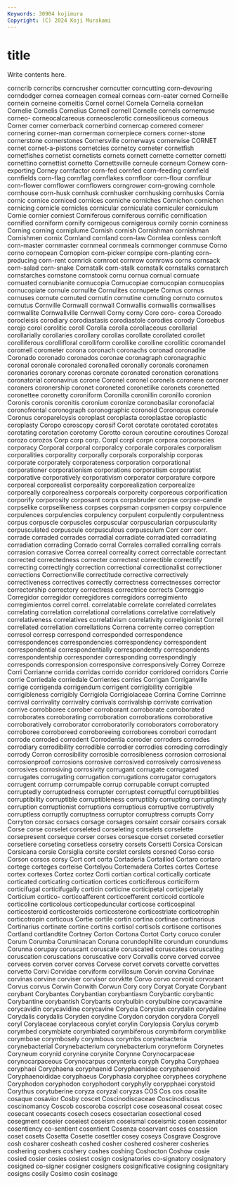 ```yaml
---
Keywords: 30904 kojimura
Copyright: (C) 2024 Koji Murakami
---
```


# title

Write contents here.



corncrib corncribs corncrusher corncutter corncutting corn-devouring corndodger cornea corneagen
corneal corneas corn-eater corned Corneille cornein corneine corneitis Cornel cornel
Cornela Cornelia cornelian Cornelie Cornelis Cornelius Cornell cornell Cornelle cornels
cornemuse corneo- corneocalcareous corneosclerotic corneosiliceous corneous Corner corner cornerback cornerbind
cornercap cornered cornerer cornering corner-man cornerman cornerpiece corners corner-stone cornerstone
cornerstones Cornersville cornerways cornerwise CORNET cornet cornet-a-pistons cornetcies cornetcy corneter
cornetfish cornetfishes cornetist cornetists cornets cornett cornette cornetter cornetti cornettino
cornettist cornetto Cornettsville corneule corneum Cornew corn-exporting Corney cornfactor corn-fed
cornfed corn-feeding cornfield cornfields corn-flag cornflag cornflakes cornfloor corn-flour cornflour
corn-flower cornflower cornflowers corngrower corn-growing cornhole cornhouse corn-husk cornhusk cornhusker
cornhusking cornhusks Cornia cornic cornice corniced cornices corniche corniches Cornichon
cornichon cornicing cornicle cornicles cornicular corniculate corniculer corniculum Cornie cornier
corniest Corniferous corniferous cornific cornification cornified corniform cornify cornigeous cornigerous
cornily cornin corniness Corning corning corniplume Cornish cornish Cornishman cornishman
Cornishmen cornix Cornland cornland corn-law Cornlea cornless cornloft corn-master cornmaster
cornmeal cornmeals cornmonger cornmuse Corno corno cornopean Cornopion corn-picker cornpipe
corn-planting corn-producing corn-rent cornrick cornroot cornrow cornrows corns cornsack corn-salad
corn-snake Cornstalk corn-stalk cornstalk cornstalks cornstarch cornstarches cornstone cornstook cornu
cornua cornual cornuate cornuated cornubianite cornucopia Cornucopiae cornucopian cornucopias cornucopiate
cornule cornulite Cornulites cornupete Cornus cornus cornuses cornute cornuted cornutin
cornutine cornuting cornuto cornutos cornutus Cornville Cornwall cornwall Cornwallis cornwallis
cornwallises cornwallite Cornwallville Cornwell Corny corny Coro coro- coroa Coroado
corocleisis corodiary corodiastasis corodiastole corodies corody Coroebus corojo corol corolitic
coroll Corolla corolla corollaceous corollarial corollarially corollaries corollary corollas corollate
corollated corollet corolliferous corollifloral corolliform corollike corolline corollitic coromandel coromell
corometer corona coronach coronachs coronad coronadite Coronado coronado coronados coronae
coronagraph coronagraphic coronal coronale coronaled coronalled coronally coronals coronamen coronaries
coronary coronas coronate coronated coronation coronations coronatorial coronavirus corone Coronel
coronel coronels coronene coroner coroners coronership coronet coroneted coronetlike coronets
coronetted coronettee coronetty coroniform Coronilla coronillin coronillo coronion Coronis coronis
coronitis coronium coronize coronobasilar coronofacial coronofrontal coronograph coronographic coronoid Coronopus
coronule Coronus coroparelcysis coroplast coroplasta coroplastae coroplastic coroplasty Coropo coroscopy
corosif Corot corotate corotated corotates corotating corotation corotomy Corotto coroun
coroutine coroutines Corozal corozo corozos Corp corp corp. Corpl corpl
corpn corpora corporacies corporacy Corporal corporal corporalcy corporale corporales corporalism
corporalities corporality corporally corporals corporalship corporas corporate corporately corporateness corporation
corporational corporationer corporationism corporations corporatism corporatist corporative corporatively corporativism corporator
corporature corpore corporeal corporealist corporeality corporealization corporealize corporeally corporealness corporeals
corporeity corporeous corporification corporify corporosity corposant corps corpsbruder corpse corpse-candle
corpselike corpselikeness corpses corpsman corpsmen corpsy corpulence corpulences corpulencies corpulency
corpulent corpulently corpulentness corpus corpuscle corpuscles corpuscular corpuscularian corpuscularity corpusculated
corpuscule corpusculous corpusculum Corr corr corr. corrade corraded corrades corradial
corradiate corradiated corradiating corradiation corrading Corrado corral Corrales corralled corralling
corrals corrasion corrasive Correa correal correality correct correctable correctant corrected
correctedness correcter correctest correctible correctify correcting correctingly correction correctional correctionalist
correctioner corrections Correctionville correctitude corrective correctively correctiveness correctives correctly correctness
correctnesses corrector correctorship correctory correctress correctrice corrects Correggio Corregidor corregidor
corregidores corregidors corregimiento corregimientos correl correl. correlatable correlate correlated correlates
correlating correlation correlational correlations correlative correlatively correlativeness correlatives correlativism correlativity
correligionist Correll correllated correllation correllations Correna corrente correo correption corresol
corresp correspond corresponded correspondence correspondences correspondencies correspondency correspondent correspondential correspondentially
correspondently correspondents correspondentship corresponder corresponding correspondingly corresponds corresponsion corresponsive corresponsively
Correy Correze Corri Corrianne corrida corridas corrido corridor corridored corridors
Corrie corrie Corriedale corriedale Corrientes corries Corrigan Corriganville corrige corrigenda
corrigendum corrigent corrigibility corrigible corrigibleness corrigibly Corrigiola Corrigiolaceae Corrina Corrine
Corrinne corrival corrivality corrivalry corrivals corrivalship corrivate corrivation corrive corrobboree
corrober corroborant corroborate corroborated corroborates corroborating corroboration corroborations corroborative corroboratively
corroborator corroboratorily corroborators corroboratory corroboree corroboreed corroboreeing corroborees corrobori corrodant
corrode corroded corrodent Corrodentia corroder corroders corrodes corrodiary corrodibility corrodible
corrodier corrodies corroding corrodingly corrody Corron corrosibility corrosible corrosibleness corrosion
corrosional corrosionproof corrosions corrosive corrosived corrosively corrosiveness corrosives corrosiving corrosivity
corrugant corrugate corrugated corrugates corrugating corrugation corrugations corrugator corrugators corrugent
corrump corrumpable corrup corrupable corrupt corrupted corruptedly corruptedness corrupter corruptest
corruptful corruptibilities corruptibility corruptible corruptibleness corruptibly corrupting corruptingly corruption corruptionist
corruptions corruptious corruptive corruptively corruptless corruptly corruptness corruptor corruptress corrupts
Corry Corryton corsac corsacs corsage corsages corsaint corsair corsairs corsak
Corse corse corselet corseleted corseleting corselets corselette corsepresent corseque corser
corses corsesque corset corseted corsetier corsetiere corseting corsetless corsetry corsets
Corsetti Corsica Corsican Corsicana corsie Corsiglia corsite corslet corslets corsned
Corso corso Corson corsos corsy Cort cort corta Cortaderia Cortaillod
Cortaro cortaro cortege corteges corteise Cortelyou Cortemadera Cortes cortes Cortese
cortex cortexes Cortez cortez Corti cortian cortical cortically corticate corticated
corticating cortication cortices corticiferous corticiform corticifugal corticifugally corticin corticine corticipetal
corticipetally Corticium cortico- corticoafferent corticoefferent corticoid corticole corticoline corticolous corticopeduncular
corticose corticospinal corticosteroid corticosteroids corticosterone corticostriate corticotrophin corticotropin corticous Cortie
cortile cortin cortina cortinae cortinarious Cortinarius cortinate cortine cortins cortisol
cortisols cortisone cortisones Cortland cortlandtite Cortney Corton Cortona Cortot Corty
coruco coruler Corum Corumba Coruminacan Coruna corundophilite corundum corundums Corunna
corupay coruscant coruscate coruscated coruscates coruscating coruscation coruscations coruscative corv
Corvallis corve corved corvee corvees corven corver corves Corvese corvet
corvets corvette corvettes corvetto Corvi Corvidae corviform corvillosum Corvin corvina
Corvinae corvinas corvine corviser corvisor corvktte Corvo corvo corvoid corvorant
Corvus corvus Corwin Corwith Corwun Cory cory Coryat Coryate Corybant
corybant Corybantes Corybantian corybantiasm Corybantic corybantic Corybantine corybantish Corybants corybulbin
corybulbine corycavamine corycavidin corycavidine corycavine Corycia Corycian corydalin corydaline Corydalis
corydalis Coryden corydine Corydon corydon corydora Coryell coryl Corylaceae corylaceous
corylet corylin Corylopsis Corylus corymb corymbed corymbiate corymbiated corymbiferous corymbiform
corymblike corymbose corymbosely corymbous corymbs corynebacteria corynebacterial Corynebacterium corynebacterium coryneform
Corynetes Coryneum corynid corynine corynite Corynne Corynocarpaceae corynocarpaceous Corynocarpus corynteria
coryph Corypha Coryphaea coryphaei Coryphaena coryphaenid Coryphaenidae coryphaenoid Coryphaenoididae coryphaeus
Coryphasia coryphee coryphees coryphene Coryphodon coryphodon coryphodont coryphylly corypphaei corystoid
Corythus corytuberine coryza coryzal coryzas COS Cos cos cosalite cosaque
cosavior Cosby coscet Coscinodiscaceae Coscinodiscus coscinomancy Coscob coscoroba coscript cose
coseasonal coseat cosec cosecant cosecants cosech cosecs cosectarian cosectional cosed
cosegment coseier coseiest coseism coseismal coseismic cosen cosenator cosentiency co-sentient
cosentient Cosenza coservant coses cosession coset cosets Cosetta Cosette cosettler
cosey coseys Cosgrave Cosgrove cosh cosharer cosheath coshed cosher coshered
cosherer cosheries coshering coshers coshery coshes coshing Coshocton Coshow cosie
cosied cosier cosies cosiest cosign cosignatories co-signatory cosignatory cosigned co-signer
cosigner cosigners cosignificative cosigning cosignitary cosigns cosily Cosimo cosin cosinage
